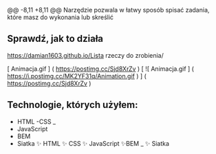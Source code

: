 @@ -8,11 +8,11 @@ Narzędzie pozwala w łatwy sposób spisać zadania, które masz do wykonania lub skreślić
## Sprawdź, jak to działa
https://damian1603.github.io/Lista rzeczy do zrobienia/

[ Animacja.gif ] ( https://postimg.cc/Sjd8XrZv )
[ ![ Animacja.gif ] ( https://i.postimg.cc/MK2YF31q/Animation.gif ) ] ( https://postimg.cc/Sjd8XrZv )

## Technologie, których użyłem:
- HTML
-CSS _
- JavaScript
- BEM
- Siatka
✨ HTML
✨ CSS 
✨ JavaScript
✨BEM _
✨ Siatka
